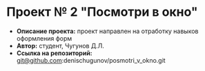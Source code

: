 # Проект № 2 "Посмотри в окно"
* **Описание проекта:** проект направлен на отработку навыков оформления форм
* **Автор:** студент, Чугунов Д.Л.
* **Ссылка на репозиторий:** git@github.com:denischugunov/posmotri_v_okno.git